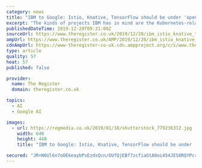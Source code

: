 ```yaml
---
category: news
title: "IBM to Google: Istio, Knative, TensorFlow should be under 'open governance'"
excerpt: "The kinds of projects IBM has in mind are the Kubernetes-related Istio and Knative, and the TensorFlow machine learning framework – all of which happen to be managed by Google. For its part, Google has maintained that it will not donate Knative and Istio ..."
publishedDateTime: 2019-12-20T09:31:00Z
sourceUrl: https://www.theregister.co.uk/2019/12/20/ibm_istio_knative_tensorflow_should_be_under_open_governance/
ampUrl: https://www.theregister.co.uk/AMP/2019/12/20/ibm_istio_knative_tensorflow_should_be_under_open_governance/
cdnAmpUrl: https://www-theregister-co-uk.cdn.ampproject.org/c/s/www.theregister.co.uk/AMP/2019/12/20/ibm_istio_knative_tensorflow_should_be_under_open_governance/
type: article
quality: 57
heat: 57
published: false

provider:
  name: The Register
  domain: theregister.co.uk

topics:
  - AI
  - Google AI

images:
  - url: https://regmedia.co.uk/2019/01/18/shutterstock_779236312.jpg
    width: 648
    height: 448
    title: "IBM to Google: Istio, Knative, TensorFlow should be under 'open governance'"

secured: "JR+N6Ul6n7oOEkeaybPsEzdsQcn/OUfQjEBf7zcfiaGtA8oi454JES8RQYPcroKpCJ7vP8SAZ6KXXDRAzk2ej8NA0TmK3OT8HGTiqQ88vIc3XI0GL4Lg8nuyxQ5nUOkoR8ggmtWJlsfxn0PzoxkE5FV4it9O8kMhlwzkGQRiEa0BQF/lE6FxSJmXGUmu/k6B2GkCA4VrfXNL1eiXrUQMo4PNMrCUSq8kntJy8mB6wRLIUi7c6G6mKbaGwEa+DN/AeWLokdoryfQiZoFrupubxw==;p3XlxGEQqx8DScb0U98SQQ=="
---
```


